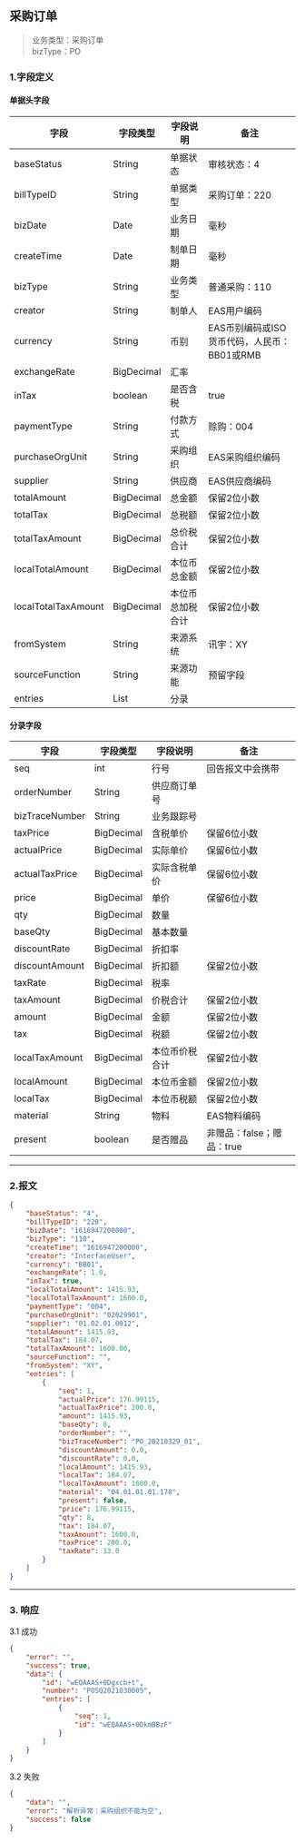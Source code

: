 ## <span id="PO">采购订单</span>

> 业务类型：采购订单<br>
> bizType：PO<br>

### 1.字段定义
#### 单据头字段

| 字段                | 字段类型   | 字段说明         | 备注                                        |
| ------------------- | ---------- | ---------------- | ------------------------------------------- |
| baseStatus          | String     | 单据状态         | 审核状态：4                                 |
| billTypeID          | String     | 单据类型         | 采购订单：220                               |
| bizDate             | Date       | 业务日期         | 毫秒                                        |
| createTime          | Date       | 制单日期         | 毫秒                                        |
| bizType             | String     | 业务类型         | 普通采购：110                               |
| creator             | String     | 制单人           | EAS用户编码                                 |
| currency            | String     | 币别             | EAS币别编码或ISO货币代码，人民币：BB01或RMB |
| exchangeRate        | BigDecimal | 汇率             |                                             |
| inTax               | boolean    | 是否含税         | true                                        |
| paymentType         | String     | 付款方式         | 赊购：004                                   |
| purchaseOrgUnit     | String     | 采购组织         | EAS采购组织编码                             |
| supplier            | String     | 供应商           | EAS供应商编码                               |
| totalAmount         | BigDecimal | 总金额           | 保留2位小数                                 |
| totalTax            | BigDecimal | 总税额           | 保留2位小数                                 |
| totalTaxAmount      | BigDecimal | 总价税合计       | 保留2位小数                                 |
| localTotalAmount    | BigDecimal | 本位币总金额     | 保留2位小数                                 |
| localTotalTaxAmount | BigDecimal | 本位币总加税合计 | 保留2位小数                                 |
| fromSystem          | String     | 来源系统         | 讯宇：XY                                    |
| sourceFunction      | String     | 来源功能         | 预留字段                                    |
| entries             | List       | 分录             |                                             |

#### 分录字段

| 字段           | 字段类型   | 字段说明       | 备注                      |
| -------------- | ---------- | -------------- | ------------------------- |
| seq            | int        | 行号           | 回告报文中会携带          |
| orderNumber    | String     | 供应商订单号   |                           |
| bizTraceNumber | String     | 业务跟踪号     |                           |
| taxPrice       | BigDecimal | 含税单价       | 保留6位小数               |
| actualPrice    | BigDecimal | 实际单价       | 保留6位小数               |
| actualTaxPrice | BigDecimal | 实际含税单价   | 保留6位小数               |
| price          | BigDecimal | 单价           | 保留6位小数               |
| qty            | BigDecimal | 数量           |                           |
| baseQty        | BigDecimal | 基本数量       |                           |
| discountRate   | BigDecimal | 折扣率         |                           |
| discountAmount | BigDecimal | 折扣额         | 保留2位小数               |
| taxRate        | BigDecimal | 税率           |                           |
| taxAmount      | BigDecimal | 价税合计       | 保留2位小数               |
| amount         | BigDecimal | 金额           | 保留2位小数               |
| tax            | BigDecimal | 税额           | 保留2位小数               |
| localTaxAmount | BigDecimal | 本位币价税合计 | 保留2位小数               |
| localAmount    | BigDecimal | 本位币金额     | 保留2位小数               |
| localTax       | BigDecimal | 本位币税额     | 保留2位小数               |
| material       | String     | 物料           | EAS物料编码               |
| present        | boolean    | 是否赠品       | 非赠品：false；赠品：true |

***
### <span id="msgJson">2.报文</span>
```json
{
	"baseStatus": "4",
	"billTypeID": "220",
	"bizDate": "1616947200000",
	"bizType": "110",
	"createTime": "1616947200000",
	"creator": "InterfaceUser",
	"currency": "BB01",
	"exchangeRate": 1.0,
	"inTax": true,
	"localTotalAmount": 1415.93,
	"localTotalTaxAmount": 1600.0,
	"paymentType": "004",
	"purchaseOrgUnit": "02029901",
	"supplier": "01.02.01.0012",
	"totalAmount": 1415.93,
	"totalTax": 184.07,
	"totalTaxAmount": 1600.00,
	"sourceFunction": "",
	"fromSystem": "XY",
	"entries": [
		{
			"seq": 1,
			"actualPrice": 176.99115,
			"actualTaxPrice": 200.0,
			"amount": 1415.93,
			"baseQty": 8,
			"orderNumber": "",
			"bizTraceNumber": "PO_20210329_01",
			"discountAmount": 0.0,
			"discountRate": 0.0,
			"localAmount": 1415.93,
			"localTax": 184.07,
			"localTaxAmount": 1600.0,
			"material": "04.01.01.01.178",
			"present": false,
			"price": 176.99115,
			"qty": 8,
			"tax": 184.07,
			"taxAmount": 1600.0,
			"taxPrice": 200.0,
			"taxRate": 13.0
		}
	]
}
```
***
### <span id="resultJson">3. 响应</span>
3.1 成功
```json
{
	"error": "",
	"success": true,
	"data": {
		"id": "wEQAAAS+0Dgxcb+t",
		"number": "POSQ2021030005",
		"entries": [
			{
				"seq": 1,
				"id": "wEQAAAS+0DkmBBzF"
			}
		]
	}
}
```
3.2 失败

```json
{
	"data": "",
	"error": "解析异常：采购组织不能为空",
	"success": false
}
```